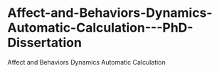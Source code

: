 # Affect-and-Behaviors-Dynamics-Automatic-Calculation---PhD-Dissertation
Affect and Behaviors Dynamics Automatic Calculation
